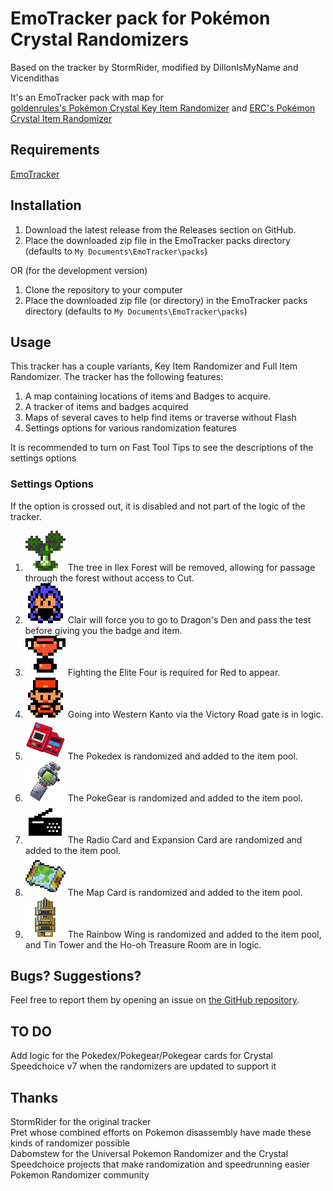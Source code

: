 # EmoTracker pack for Pokémon Crystal Randomizers

Based on the tracker by StormRider, modified by DillonIsMyName and Vicendithas

It's an EmoTracker pack with map for\
[goldenrules's Pokémon Crystal Key Item Randomizer](http://crystal-key-item-randomizer.herokuapp.com/index.html) and [ERC's Pokémon Crystal Item Randomizer](https://github.com/erudnick-cohen/Pokemon-Crystal-Item-Randomizer)

## Requirements
[EmoTracker](https://emotracker.net/)

## Installation
1. Download the latest release from the Releases section on GitHub.
2. Place the downloaded zip file in the EmoTracker packs directory (defaults to ``My Documents\EmoTracker\packs``)

OR (for the development version)

1. Clone the repository to your computer
2. Place the downloaded zip file (or directory) in the EmoTracker packs directory (defaults to ``My Documents\EmoTracker\packs``)

## Usage

This tracker has a couple variants, Key Item Randomizer and Full Item Randomizer. The tracker has the following features:

1. A map containing locations of items and Badges to acquire.
2. A tracker of items and badges acquired
3. Maps of several caves to help find items or traverse without Flash
4. Settings options for various randomization features

It is recommended to turn on Fast Tool Tips to see the descriptions of the settings options

### Settings Options

If the option is crossed out, it is disabled and not part of the logic of the tracker.

1. ![Ilex Cut Tree](images/other/cut_tree.png "Ilex Cut Tree") The tree in Ilex Forest will be removed, allowing for passage through the forest without access to Cut.
2. ![Vanilla Clair](images/other/vanilla_clair.png "Vanilla Clair") Clair will force you to go to Dragon's Den and pass the test before giving you the badge and item.
3. ![Elite Four Required](images/other/trophy.png "Elite Four Required") Fighting the Elite Four is required for Red to appear.
4. ![Backward Kanto](images/other/backward_kanto.png "Backward Kanto") Going into Western Kanto via the Victory Road gate is in logic.
5. ![Random Pokedex](images/items/pokedex.png "Random Pokedex") The Pokedex is randomized and added to the item pool.
6. ![Random Pokegear](images/items/pokegear.png "Random Pokegear") The PokeGear is randomized and added to the item pool.
7. ![Random Radio Cards](images/items/radio_card.png "Random Radio Cards") The Radio Card and Expansion Card are randomized and added to the item pool.
8. ![Random Map Card](images/items/map_card.png "Random Map Card") The Map Card is randomized and added to the item pool.
9. ![Tin Tower and Ho-oh Chamber](images/other/tin_tower.png "Tin Tower and Ho-oh Chamber") The Rainbow Wing is randomized and added to the item pool, and Tin Tower and the Ho-oh Treasure Room are in logic.

## Bugs? Suggestions?

Feel free to report them by opening an issue on
[the GitHub repository](https://github.com/Vicendithas/pokemon-crystal-randomizer-tracker).

## TO DO
Add logic for the Pokedex/Pokegear/Pokegear cards for Crystal Speedchoice v7 when the randomizers are updated to support it

## Thanks
StormRider for the original tracker\
Pret whose combined efforts on Pokemon disassembly have made these kinds of randomizer possible\
Dabomstew for the Universal Pokemon Randomizer and the Crystal Speedchoice projects that make randomization and speedrunning easier\
Pokemon Randomizer community
